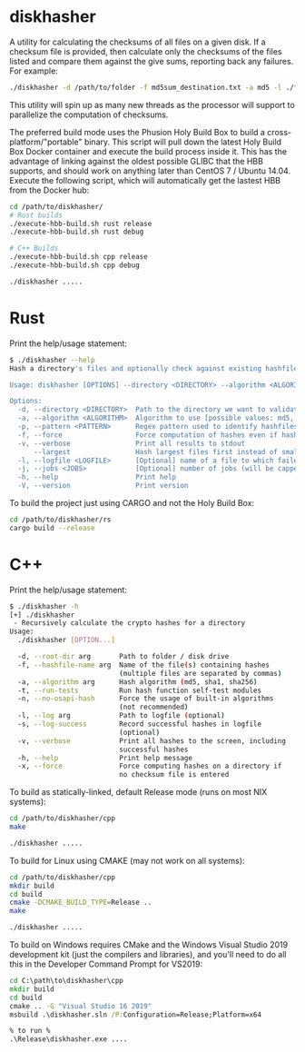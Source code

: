 # diskhasher

A utility for calculating the checksums of all files on a given disk. If a checksum file is provided, then calculate only the checksums of the files listed and compare them against the give sums, reporting back any failures. For example:

```bash
./diskhasher -d /path/to/folder -f md5sum_destination.txt -a md5 -l ./failures.log
```

This utility will spin up as many new threads as the processor will support to parallelize the computation of checksums.

The preferred build mode uses the Phusion Holy Build Box to build a cross-platform/"portable" binary. This script will pull down the latest Holy Build Box Docker container and execute the build process inside it. This has the advantage of linking against the oldest possible GLIBC that the HBB supports, and should work on anything later than CentOS 7 / Ubuntu 14.04. Execute the following script, which will automatically get the lastest HBB from the Docker hub:

```bash
cd /path/to/diskhasher/
# Rust builds
./execute-hbb-build.sh rust release
./execute-hbb-build.sh rust debug

# C++ Builds
./execute-hbb-build.sh cpp release
./execute-hbb-build.sh cpp debug

./diskhasher .....
```

# Rust

Print the help/usage statement:

```bash
$ ./diskhasher --help
Hash a directory's files and optionally check against existing hashfile

Usage: diskhasher [OPTIONS] --directory <DIRECTORY> --algorithm <ALGORITHM>

Options:
  -d, --directory <DIRECTORY>  Path to the directory we want to validate
  -a, --algorithm <ALGORITHM>  Algorithm to use [possible values: md5, sha1, sha224, sha256, sha384, sha512]
  -p, --pattern <PATTERN>      Regex pattern used to identify hashfiles
  -f, --force                  Force computation of hashes even if hash pattern fails or is omitted
  -v, --verbose                Print all results to stdout
      --largest                Hash largest files first instead of smallest files
  -l, --logfile <LOGFILE>      [Optional] name of a file to which failed hashes will be logged
  -j, --jobs <JOBS>            [Optional] number of jobs (will be capped by number of cores)
  -h, --help                   Print help
  -V, --version                Print version
```

To build the project just using CARGO and not the Holy Build Box:

```bash
cd /path/to/diskhasher/rs
cargo build --release
```

# C++

Print the help/usage statement:

```bash
$ ./diskhasher -h
[+] ./diskhasher
 - Recursively calculate the crypto hashes for a directory
Usage:
  ./diskhasher [OPTION...]

  -d, --root-dir arg       Path to folder / disk drive
  -f, --hashfile-name arg  Name of the file(s) containing hashes
                           (multiple files are separated by commas)
  -a, --algorithm arg      Hash algorithm (md5, sha1, sha256)
  -t, --run-tests          Run hash function self-test modules
  -n, --no-osapi-hash      Force the usage of built-in algorithms
                           (not recommended)
  -l, --log arg            Path to logfile (optional)
  -s, --log-success        Record successful hashes in logfile
                           (optional)
  -v, --verbose            Print all hashes to the screen, including
                           successful hashes
  -h, --help               Print help message
  -x, --force              Force computing hashes on a directory if
                           no checksum file is entered
```

To build as statically-linked, default Release mode (runs on most NIX systems):

```bash
cd /path/to/diskhasher/cpp
make

./diskhasher .....
```

To build for Linux using CMAKE (may not work on all systems):

```bash
cd /path/to/diskhasher/cpp
mkdir build
cd build
cmake -DCMAKE_BUILD_TYPE=Release ..
make

./diskhasher .....
```

To build on Windows requires CMake and the Windows Visual Studio 2019 development kit (just the compilers and libraries), and you'll need to do all this in the Developer Command Prompt for VS2019:

```cmd
cd C:\path\to\diskhasher\cpp
mkdir build
cd build
cmake .. -G "Visual Studio 16 2019"
msbuild .\diskhasher.sln /P:Configuration=Release;Platform=x64

% to run %
.\Release\diskhasher.exe ....
```
